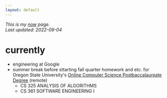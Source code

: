 ```yaml
---
layout: default
---
```


*This is my [now](https://nownownow.com/about) page.*  
*Last updated: 2022-09-04*

# currently
- engineering at Google
- summer break before sttarting fall quarter homework and etc. for Oregon State University's [Online Computer Science Postbaccalaureate Degree](https://eecs.oregonstate.edu/academic/online-cs-postbacc) (remote)
    - CS 325 ANALYSIS OF ALGORITHMS
    - CS 361 SOFTWARE ENGINEERING I
